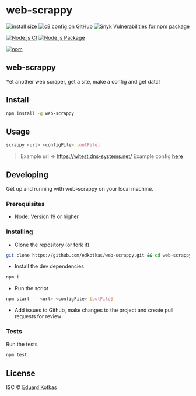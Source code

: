 # web-scrappy 
[![install size](https://packagephobia.com/badge?p=web-scrappy)](https://packagephobia.com/result?p=web-scrappy)
[![c8 config on GitHub](https://img.shields.io/nycrc/edkotkas/web-scrappy?config=.c8rc.json)](coverage\index.html)
[![Snyk Vulnerabilities for npm package](https://img.shields.io/snyk/vulnerabilities/npm/web-scrappy)](https://img.shields.io/snyk/vulnerabilities/npm/web-scrappy)

[![Node.js CI](https://github.com/edkotkas/web-scrappy/actions/workflows/ci.yml/badge.svg)](https://github.com/edkotkas/web-scrappy/actions/workflows/ci.yml)
[![Node.js Package](https://github.com/edkotkas/web-scrappy/actions/workflows/publish.yml/badge.svg)](https://github.com/edkotkas/web-scrappy/actions/workflows/publish.yml)

[![npm](https://img.shields.io/npm/v/web-scrappy)](https://www.npmjs.com/package/web-scrappy)

## web-scrappy

Yet another web scraper, get a site, make a config and get data!


## Install

```bash
npm install -g web-scrappy
```

## Usage

```bash
scrappy <url> <configFile> [outFile]
```
> Example url -> https://wltest.dns-systems.net/
> Example config [here](tests\data\config.json)

## Developing
Get up and running with web-scrappy on your local machine.

### Prerequisites

- Node: Version 19 or higher

### Installing
-  Clone the repository (or fork it)
```bash
git clone https://github.com/edkotkas/web-scrappy.git && cd web-scrappy
```

- Install the dev dependencies
```bash
npm i
```

- Run the script
```bash
npm start -- <url> <configFile> [outFile]
```

- Add issues to Github, make changes to the project and create pull requests for review

### Tests
Run the tests
```bash
npm test
```

## License

ISC © [Eduard Kotkas](https://edkotkas.me)
